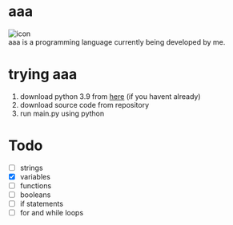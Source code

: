 # aaa
![icon](https://github.com/sertdfyguhi/aaa/blob/master/icon.png?raw=true)  
aaa is a programming language currently being developed by me.

# trying aaa
1. download python 3.9 from [here](https://python.org) (if you havent already)
2. download source code from repository
3. run main.py using python

# Todo
- [ ] strings
- [x] variables
- [ ] functions
- [ ] booleans
- [ ] if statements
- [ ] for and while loops